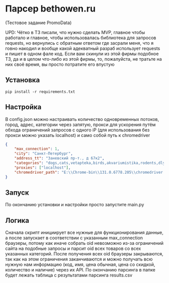 # Парсер bethowen.ru

(Тестовое задание PromoData)

UPD: Чётко в ТЗ писали, что нужно сделать MVP, главное чтобы работало и главное, чтобы использовалась библиотека для запросов requests, но вернулись с обратным ответом где засрали меня, что я говно накодил и вообще какой адекватный разраб использует requests и пишет в одном фале код.
Если вам скинули из этой фирмы подобное ТЗ, да и в целом что-либо из этой фирмы, то, пожалуйста, не тратьте на них своё время, вы просто потратите его впустую

## Установка

```pip install -r requirements.txt```

## Настройка

В config.json можно настраивать количество одновременных потоков, город, адрес, категории через запятую, прокси для ускорения путём обхода ограничений запросов с одного iP (для использования без прокси можно указать localhost) и само собой путь к chromedriver

```json
{
    "max_connection": 1,
    "city": "Санкт-Петербург",
    "address_tt": "Заневский пр-т., д 67к2",
    "categories": "dogs,cats,vetapteka,birds,akvariumistika,rodents,dlya-vladeltsev",
    "proxies": ["localhost"],
    "chromedriver_path": "E:\\Chrome-bin\\131.0.6778.205\\chromedriver.exe"
}
```

## Запуск

По окончанию установки и настройки просто запустите main.py

## Логика

Сначала скрипт инициирует все нужные для функционирования данные, а после запускает в соответствии с указанным max_connection браузеры, потому как иначе собрать oid невозможно из-за ограничений сайта на подобные запросы и парсит oid всех товаров со всех указанных категорий. После получения всех oid браузеры закрываются, так как на этом ограничения заканчиваются и можно получать всю нужную нам информацию (код, имя, цена обычная, цена со скидкой, количество и наличие) через их API. По окончанию парсинга в папке будет лежать таблица с результатами парсинга results.csv

